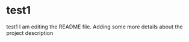 # test1
test1
I am editing the README file. Adding some more details about the project description

